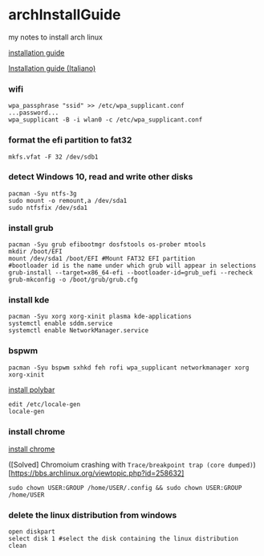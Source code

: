 # archInstallGuide
my notes to install arch linux

[installation guide](https://wiki.archlinux.org/index.php/Installation_guide)

[Installation guide (Italiano)](https://wiki.archlinux.org/index.php/Installation_guide_(Italiano))

### wifi
```
wpa_passphrase "ssid" >> /etc/wpa_supplicant.conf
...password...
wpa_supplicant -B -i wlan0 -c /etc/wpa_supplicant.conf
```
### format the efi partition to fat32
```
mkfs.vfat -F 32 /dev/sdb1
```
### detect Windows 10, read and write other disks
```
pacman -Syu ntfs-3g
sudo mount -o remount,a /dev/sda1
sudo ntfsfix /dev/sda1
```
### install grub
```
pacman -Syu grub efibootmgr dosfstools os-prober mtools
mkdir /boot/EFI
mount /dev/sda1 /boot/EFI #Mount FAT32 EFI partition
#bootloader id is the name under which grub will appear in selections
grub-install --target=x86_64-efi --bootloader-id=grub_uefi --recheck
grub-mkconfig -o /boot/grub/grub.cfg
```
### install kde
```
pacman -Syu xorg xorg-xinit plasma kde-applications
systemctl enable sddm.service
systemctl enable NetworkManager.service
```
### bspwm
```
pacman -Syu bspwm sxhkd feh rofi wpa_supplicant networkmanager xorg xorg-xinit
```
[install polybar](https://aur.archlinux.org/packages/polybar/)
```
edit /etc/locale-gen
locale-gen
```
### install chrome
[install chrome](https://aur.archlinux.org/packages/google-chrome/)

([Solved] Chromoium crashing with `Trace/breakpoint trap (core dumped)`)[https://bbs.archlinux.org/viewtopic.php?id=258632]

`sudo chown USER:GROUP /home/USER/.config && sudo chown USER:GROUP /home/USER`
### delete the linux distribution from windows
```
open diskpart
select disk 1 #select the disk containing the linux distribution
clean
```
